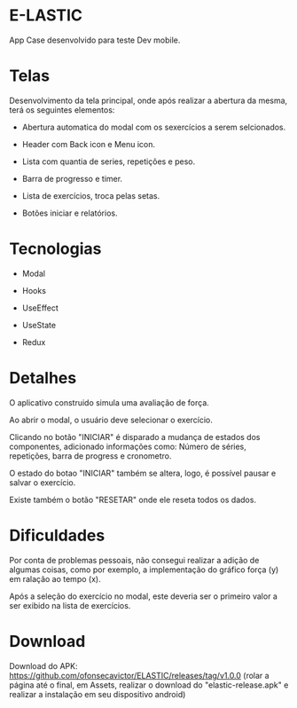 # E-LASTIC
App Case desenvolvido para teste Dev mobile.


# Telas
Desenvolvimento da tela principal, onde após realizar a abertura da mesma, terá os seguintes elementos:

- Abertura automatica do modal com os sexercícios a serem selcionados.

- Header com Back icon e Menu icon.

- Lista com quantia de series, repetições e peso.

- Barra de progresso e timer.

- Lista de exercícios, troca pelas setas.

- Botões iniciar e relatórios.


# Tecnologias
- Modal

- Hooks

- UseEffect

- UseState

- Redux 


# Detalhes
O aplicativo construido simula uma avaliação de força.

Ao abrir o modal, o usuário deve selecionar o exercício.

Clicando no botão "INICIAR" é disparado a mudança de estados dos componentes, adicionado informações como:
Número de séries, repetições, barra de progress e cronometro.

O estado do botao "INICIAR" também se altera, logo, é possível pausar e salvar o exercício.

Existe também o botão "RESETAR" onde ele reseta todos os dados.


# Dificuldades

Por conta de problemas pessoais, não consegui realizar a adição de algumas coisas, como por exemplo, 
a implementação do gráfico força (y) em ralação ao tempo (x).

Após a seleção do exercício no modal, este deveria ser o primeiro valor a ser exibido na lista de exercícios.


# Download
Download do APK: https://github.com/ofonsecavictor/ELASTIC/releases/tag/v1.0.0 
(rolar a página até o final, em Assets, realizar o download do "elastic-release.apk" e realizar a instalação em seu dispositivo android)

